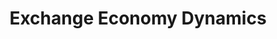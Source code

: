 ---
title: Exchange Economy Dynamics
category: research
type: Pre-Print
noteworthy: true
image: ../images/placeholder.png
pdf: ../../assets/files/generalizing-prd.pdf
summary: Generalizing the proportional response dynamic (PRD) to exchange economies with arbitrary networks and endowments.
---